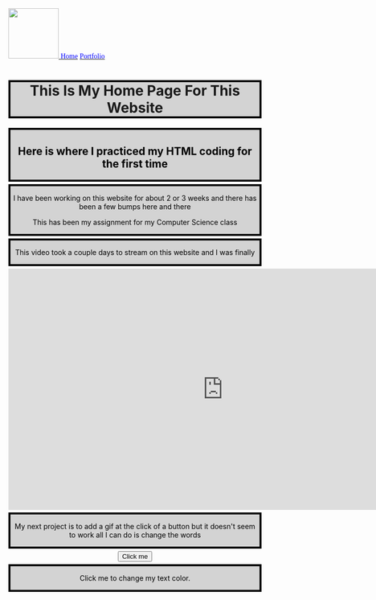 <!doctype html>
<html lang="en">
<head>
    <title>KuroPhoenix19 Home</title>
</head>

<body background="images/enso_zen1.jpg" height="100"></body>
  

<style>h1{
    border: 4px solid black;
    background-color: lightgrey;}
</style>

<style>
div.cities {
    border:4px solid;
    background-color:lightgrey;
    color: Black;
    margin: 5px 0 5px 0;
    padding: 1px;
}
</style>

<style>
 div.words {
    border:4px solid;
    background-color:lightgrey;
    color: black;
    margin: 5px 0 5px 0;
    padding: 1px;
}
</style>
    

 <div class=background-color:#ffffff">
    <a href="index.html"><img src=images/zencircle_home.jpg height="100">
    <a href="index.html"> <font face="verdana" color="blue">Home</font></a>
    <a href="portfolio.html"> <font face="verdana" color="blue">Portfolio</font></a>
    <h1 id="topheader"style=text-align:center;">This Is My Home Page For This Website
    </div>

 <script>
document.getElementById("topheader").onclick = function() {myFunction()};
function myFunction() {
    document.getElementById("topheader").innerHTML = "Or Can I?...";
}
</script>

<div class="words">
<h2><center>Here is where I practiced my HTML coding for the first time</center></h2>
  
</div>

<div class="cities">
<p style=text-align:center;>I have been working on this website for about 2 or 3 weeks and there has been a few bumps here and there</p>
<p style=text-align:center;>This has been my assignment for my Computer Science class</p>
</div> 
<div class="cities">
     <p style=text-align:center;>This video took a couple days to stream on this website and I was finally 
     </div>


<center><iframe width="854" height="480" src="https://www.youtube.com/embed/po2eQsOPjYs" frameborder="0" allowfullscreen></iframe></center>

<div class="cities">
    <p style=text-align:center;> My next project is to add a gif at the click of a button but it doesn't seem to work all I can do is change the words 
    
</div>
<center><button onclick="myFunction()">Click me</button></center>



<div class="cities">
    <p id="demo" onclick="myFunction()" style=text-align:center;>Click me to change my text color.</p>
</div>


<center><script>
function myFunction() {
    document.getElementById("demo").innerHTML="The color doesn't seem to work but it changed words...";
}
</script></center>



</html>
